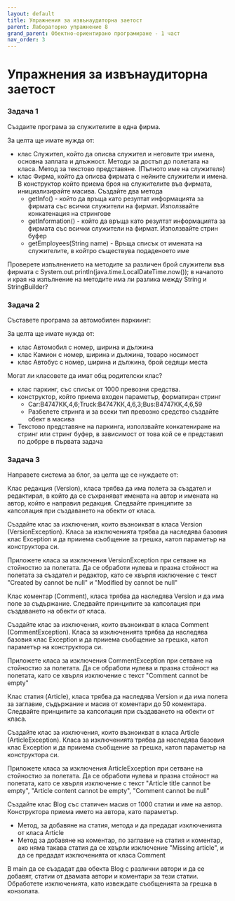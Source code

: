 ```yaml
---
layout: default
title: Упражнения за извънаудиторна заетост
parent: Лабораторно упражнение 8
grand_parent: Обектно-ориентирано програмиране - 1 част
nav_order: 3
---
```

# Упражнения за извънаудиторна заетост

### Задача 1

Създаите програма за служителите в една фирма.

За целта ще имате нужда от:

* клас Служител, който да описва служител и неговите три имена, основна заплата и длъжност. Методи за достъп до полетата на класа. Метод за текстово представяне. (Пълното име на служителя)
* клас Фирма, който да описва фирмата с нейните служители и имена. В конструктор който приема броя на служителите във фирмата, инициализирайте масива. Създайте два метода&#x20;
  * getInfo() - който да връща като резултат информацията за фирмата със всички служители на фирмат. Използвайте конкатенация на стрингове
  * getInformation() - който да връща като резултат информацията за фирмата със всички служители на фирмат. Използвайте стрин буфер
  * getEmployees(String name) - Връща списък от имената на служителите, в койтро съществува подаденоето име

Проверете изпълнението на методите за различен брой служители във фирмата с System.out.println(java.time.LocalDateTime.now());  в началото и края на изпълнение на методите има ли разлика между String и StringBuilder?

### Задача 2

Съставете програма за автомобилен паркиинг:

За целта ще имате нужда от:

* клас Автомобил с номер, ширина и дължина
* клас Камион с номер, ширина и дължина, товаро носимост
* клас Автобус с номер, ширина и дължина, брой седящи места

Могат ли класовете да имат общ родителски клас?

* клас паркинг, със списък от 1000 превозни средства.
* конструктор, който приема входен параметър, форматиран стринг
  * Car:В4747КК,4,6;Truck:В4747КК,4,6,3;Bus:В4747КК,4,6,59
  * Разбелете стринга и за всеки тип превозно средство създайте обект в масива
* Текстово представяне на паркинга, използвайте конкатениране на стринг или стринг буфер, в зависимост от това кой се е представил по добрре в първата задача

### Задача 3

Направете система за блог, за целта ще се нуждаете от:

Клас редакция (Version), класа трябва да има полета за създател и редактирал, в който да се съхраняват имената на автор и имената на автор, който е направил редакция. Следвайте принципите за капсолация при създаването на обекти от класа.

Създайте клас за изключения, които възноикват в класа Version (VersionException). Класа за изключенията трябва да наследява базовия клас Exception и да прииема съобщение за грешка, катоп параметър на конструктора си.

Приложете класа за изключения VersionException при сетване на стойностио за полетата. Да се обработи нулева и празна стойност на полетата за създател и редактор, като се хвърля изключение с текст "Created by cannot be null" и "Modified by cannot be null"

Клас коментар (Comment), класа трябва да наследява Version и да има поле за съдържание. Следвайте принципите за капсолация при създаването на обекти от класа.&#x20;

Създайте клас за изключения, които възноикват в класа Comment (CommentException). Класа за изключенията трябва да наследява базовия клас Exception и да прииема съобщение за грешка, катоп параметър на конструктора си.

Приложете класа за изключения CommentException при сетване на стойностио за полетата. Да се обработи нулева и празна стойност на полетата, като се хвърля изключение с текст "Comment cannot be empty"

Клас статия (Article), класа трябва да наследява Version и да има полета за заглавие, съдържание и масив от коментари до 50 коментара. Следвайте принципите за капсолация при създаването на обекти от класа.

Създайте клас за изключения, които възноикват в класа Article (ArticleException). Класа за изключенията трябва да наследява базовия клас Exception и да прииема съобщение за грешка, катоп параметър на конструктора си.

Приложете класа за изключения ArticleException при сетване на стойностио за полетата. Да се обработи нулева и празна стойност на полетата, като се хвърля изключение с текст "Article title cannot be empty", "Article content cannot be empty", "Comment cannot be null"

Създайте клас Blog със статичен масив от 1000 статии и име на автор. Конструктора приема името на автора, като параметър.&#x20;

* Метод, за добавяне на статия, метода и да предадат изключенията от класа Article
* Метод за добавяне на коментар, по заглавие на статия и коментар, ако няма такава статия  да се хвърли изключение "Missing article", и да се предадат изключенията от класа  Comment

В main да се създадат два обекта  Blog с различни автори и да се добавят, статии от двамата автори и коментари за тези статии. Обработете изключенията, като извеждате съобщенията за грешка в конзолата.





